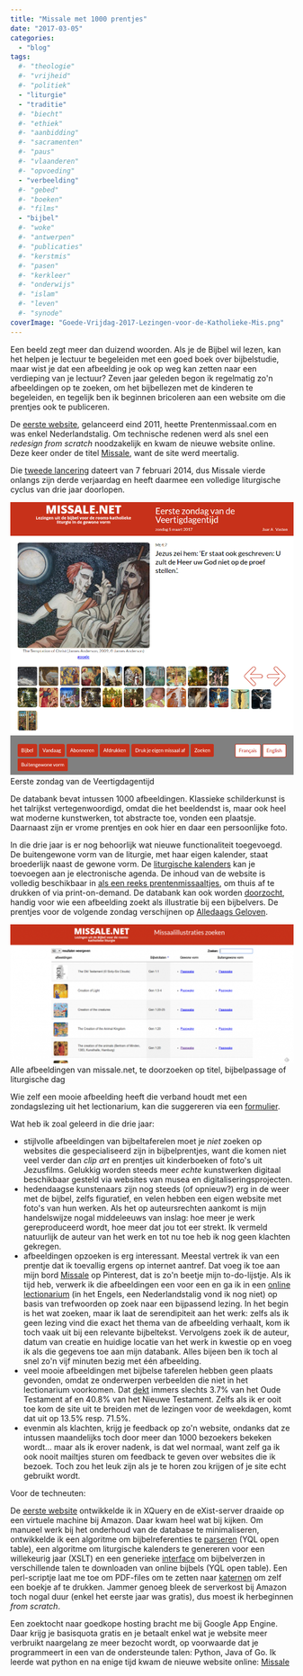 ```yaml
---
title: "Missale met 1000 prentjes"
date: "2017-03-05"
categories: 
  - "blog"
tags:
  #- "theologie"
  #- "vrijheid"
  #- "politiek"
  - "liturgie"
  - "traditie"
  #- "biecht"
  #- "ethiek"
  #- "aanbidding"
  #- "sacramenten"
  #- "paus"
  #- "vlaanderen"
  #- "opvoeding"
  - "verbeelding"
  #- "gebed"
  #- "boeken"
  #- "films"
  - "bijbel"
  #- "woke"
  #- "antwerpen"
  #- "publicaties"
  #- "kerstmis"
  #- "pasen"
  #- "kerkleer"
  #- "onderwijs"
  #- "islam"
  #- "leven"
  #- "synode"
coverImage: "Goede-Vrijdag-2017-Lezingen-voor-de-Katholieke-Mis.png"
---
```


Een beeld zegt meer dan duizend woorden. Als je de Bijbel wil lezen, kan het helpen je lectuur te begeleiden met een goed boek over bijbelstudie, maar wist je dat een afbeelding je ook op weg kan zetten naar een verdieping van je lectuur? Zeven jaar geleden begon ik regelmatig zo'n afbeeldingen op te zoeken, om het bijbellezen met de kinderen te begeleiden, en tegelijk ben ik beginnen bricoleren aan een website om die prentjes ook te publiceren.

De [eerste website](/blog/nieuw-prentenmissaal/), gelanceerd eind 2011, heette Prentenmissaal.com en was enkel Nederlandstalig. Om technische redenen werd als snel een _redesign from scratch_ noodzakelijk en kwam de nieuwe website online. Deze keer onder de titel [Missale](http://www.missale.net/nl), want de site werd meertalig.

Die [tweede lancering](/blog/missale/) dateert van 7 februari 2014, dus Missale vierde onlangs zijn derde verjaardag en heeft daarmee een volledige liturgische cyclus van drie jaar doorlopen.

![](images/Eerste-zondag-van-de-Veertigdagentijd-2017-Lezingen-voor-de-Katholieke-Mis.png) Eerste zondag van de Veertigdagentijd

De databank bevat intussen 1000 afbeeldingen. Klassieke schilderkunst is het talrijkst vertegenwoordigd, omdat die het beeldendst is, maar ook heel wat moderne kunstwerken, tot abstracte toe, vonden een plaatsje. Daarnaast zijn er vrome prentjes en ook hier en daar een persoonlijke foto.

In die drie jaar is er nog behoorlijk wat nieuwe functionaliteit toegevoegd. De buitengewone vorm van de liturgie, met haar eigen kalender, staat broederlijk naast de gewone vorm. De [liturgische kalenders](/page/liturgische-kalenders/) kan je toevoegen aan je electronische agenda. De inhoud van de website is volledig beschikbaar in [als een reeks prentenmissaaltjes](http://www.missale.net/print/nl), om thuis af te drukken of via print-on-demand. De databank kan ook worden [doorzocht](http://www.missale.net/inventory/nl), handig voor wie een afbeelding zoekt als illustratie bij een bijbelvers. De prentjes voor de volgende zondag verschijnen op [Alledaags Geloven](http://alledaags.gelovenleren.net).

[![](images/Missale-inventory-1024x501.png)](http://www.missale.net/inventory/nl) Alle afbeeldingen van missale.net, te doorzoeken op titel, bijbelpassage of liturgische dag

Wie zelf een mooie afbeelding heeft die verband houdt met een zondagslezing uit het lectionarium, kan die suggereren via een [formulier](https://docs.google.com/forms/d/e/1FAIpQLSdW80T1u_vzvaUo_IW1OsU2DvtQbqNRL6kuidzBdqtYQ6Am5A/viewform).

Wat heb ik zoal geleerd in die drie jaar:

- stijlvolle afbeeldingen van bijbeltaferelen moet je _niet_ zoeken op websites die gespecialiseerd zijn in bijbelprentjes, want die komen niet veel verder dan _clip art_ en prentjes uit kinderboeken of foto's uit Jezusfilms. Gelukkig worden steeds meer _echte_ kunstwerken digitaal beschikbaar gesteld via websites van musea en digitaliseringsprojecten.
- hedendaagse kunstenaars zijn nog steeds (of opnieuw?) erg in de weer met de bijbel, zelfs figuratief, en velen hebben een eigen website met foto's van hun werken. Als het op auteursrechten aankomt is mijn handelswijze nogal middeleeuws van inslag: hoe meer je werk gereproduceerd wordt, hoe meer dat jou tot eer strekt. Ik vermeld natuurlijk de auteur van het werk en tot nu toe heb ik nog geen klachten gekregen.
- afbeeldingen opzoeken is erg interessant. Meestal vertrek ik van een prentje dat ik toevallig ergens op internet aantref. Dat voeg ik toe aan mijn bord [Missale](https://www.pinterest.com/vicmortelmans/missale/) op Pinterest, dat is zo'n beetje mijn to-do-lijstje. Als ik tijd heb, verwerk ik die afbeeldingen een voor een en ga ik in een [online lectionarium](https://drive.google.com/file/d/0B-659FdpCliwVm5MRW1QWjROM28/view?usp=sharing) (in het Engels, een Nederlandstalig vond ik nog niet) op basis van trefwoorden op zoek naar een bijpassend lezing. In het begin is het wat zoeken, maar ik laat de serendipiteit aan het werk: zelfs als ik geen lezing vind die exact het thema van de afbeelding verhaalt, kom ik toch vaak uit bij een relevante bijbeltekst. Vervolgens zoek ik de auteur, datum van creatie en huidige locatie van het werk in kwestie op en voeg ik als die gegevens toe aan mijn databank. Alles bijeen ben ik toch al snel zo'n vijf minuten bezig met één afbeelding.
- veel mooie afbeeldingen met bijbelse taferelen hebben geen plaats gevonden, omdat ze onderwerpen verbeelden die niet in het lectionarium voorkomen. Dat [dekt](http://catholic-resources.org/Lectionary/Statistics.htm) immers slechts 3.7% van het Oude Testament af en 40.8% van het Nieuwe Testament. Zelfs als ik er ooit toe kom de site uit te breiden met de lezingen voor de weekdagen, komt dat uit op 13.5% resp. 71.5%.
- evenmin als klachten, krijg je feedback op zo'n website, ondanks dat ze intussen maandelijks toch door meer dan 1000 bezoekers bekeken wordt… maar als ik erover nadenk, is dat wel normaal, want zelf ga ik ook nooit mailtjes sturen om feedback te geven over websites die ik bezoek. Toch zou het leuk zijn als je te horen zou krijgen of je site echt gebruikt wordt.

Voor de techneuten:

De [eerste website](/blog/nieuw-prentenmissaal/) ontwikkelde ik in XQuery en de eXist-server draaide op een virtuele machine bij Amazon. Daar kwam heel wat bij kijken. Om manueel werk bij het onderhoud van de database te minimaliseren, ontwikkelde ik een algoritme om bijbelreferenties te [parseren](https://github.com/yql/yql-tables/blob/master/bible/bibleref.xml) (YQL open table), een algoritme om liturgische kalenders te genereren voor een willekeurig jaar (XSLT) en een generieke [interface](https://github.com/yql/yql-tables/blob/master/bible/bible.bible.xml) om bijbelverzen in verschillende talen te downloaden van online bijbels (YQL open table). Een perl-scriptje laat me toe om PDF-files om te zetten naar [katernen](https://github.com/vicmortelmans/Signaturize) om zelf een boekje af te drukken. Jammer genoeg bleek de serverkost bij Amazon toch nogal duur (enkel het eerste jaar was gratis), dus moest ik herbeginnen _from scratch_.

Een zoektocht naar goedkope hosting bracht me bij Google App Engine. Daar krijg je basisquota gratis en je betaalt enkel wat je website meer verbruikt naargelang ze meer bezocht wordt, op voorwaarde dat je programmeert in een van de ondersteunde talen: Python, Java of Go. Ik leerde wat python en na enige tijd kwam de nieuwe website online: [Missale](http://www.missale.net/nl)
